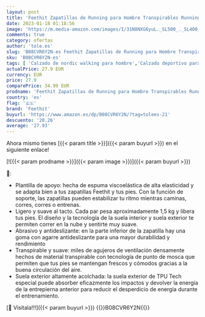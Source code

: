```yaml
---
layout: post
title: 'Feethit Zapatillas de Running para Hombre Transpirables Running Zapatos para Correr Gimnasio Deportives Transpirables Seguridad Atlético Trekking Blanco 40'
date: 2023-01-18 01:18:56
image: 'https://m.media-amazon.com/images/I/31N8NXG6yuL._SL500_._SL400_.jpg'
comments: true
category: ofertas
author: 'tole.es'
slug: 'B08CVR6Y2N-es Feethit Zapatillas de Running para Hombre Transpirables...'
sku: 'B08CVR6Y2N-es'
tags: [ 'Calzado de nordic walking para hombre','Calzado deportivo para hombre','Moda','Moda Hombre','Zapatillas y calzado deportivo para hombre','Zapatos para hombre','feethit','zapatos','🇪🇸', ]
actualPrice: 27.9 EUR
currency: EUR
price: 27.9
comparePrice: 34.99 EUR
prodname: 'Feethit Zapatillas de Running para Hombre Transpirables Running Zapatos para Correr Gimnasio Deportives Transpirables Seguridad Atlético Trekking Blanco 40'
country: 'es'
flag: '🇪🇸'
brand: 'Feethit'
buyurl: 'https://www.amazon.es/dp/B08CVR6Y2N/?tag=tolees-21'
descuento: '20.26'
average: '27.93'
---
```


Ahora mismo tienes [{{< param title >}}]({{< param buyurl >}}) en el siguiente enlace!

[![{{< param prodname >}}]({{< param image >}})]({{< param buyurl >}})

🔎:

- Plantilla de apoyo: hecha de espuma viscoelástica de alta elasticidad y se adapta bien a tus zapatillas Feethit y tus pies. Con la función de soporte, las zapatillas pueden estabilizar tu ritmo mientras caminas, corres, corres o entrenas.
- Ligero y suave al tacto. Cada par pesa aproximadamente 1,5 kg y libera tus pies. El diseño y la tecnología de la suela interior y suela exterior te permiten correr en la nube y sentirte muy suave.
- Abrasivo y antideslizante: en la parte inferior de la zapatilla hay una goma con agarre antideslizante para una mayor durabilidad y rendimiento
- Transpirable y suave: miles de agujeros de ventilación densamente hechos de material transpirable con tecnología de punto de mosca que permiten que tus pies se mantengan frescos y cómodos gracias a la buena circulación del aire.
- Suela exterior altamente acolchada: la suela exterior de TPU Tech especial puede absorber eficazmente los impactos y devolver la energía de la entrepierna anterior para reducir el desperdicio de energía durante el entrenamiento.

[🛒 Visítala!!!]({{< param buyurl >}})
{{<world>}}B08CVR6Y2N{{</world>}}
